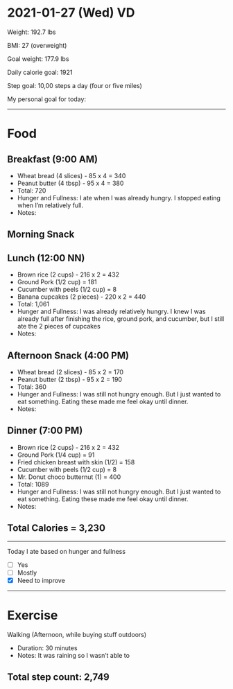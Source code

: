 # 2021-01-27 (Wed) VD

Weight: 192.7 lbs

BMI: 27 (overweight)

Goal weight: 177.9 lbs

Daily calorie goal: 1921

Step goal: 10,00 steps a day (four or five miles)

My personal goal for today:

---

# Food

## Breakfast (9:00 AM)

- Wheat bread (4 slices) - 85 x 4 = 340
- Peanut butter (4 tbsp) - 95 x 4 = 380
- Total: 720
- Hunger and Fullness: I ate when I was already hungry. I stopped eating when I’m relatively full.
- Notes:

## Morning Snack

## Lunch (12:00 NN)

- Brown rice (2 cups) - 216 x 2 = 432
- Ground Pork (1/2 cup) = 181
- Cucumber with peels (1/2 cup) = 8
- Banana cupcakes (2 pieces) - 220 x 2 = 440
- Total: 1,061
- Hunger and Fullness: I was already relatively hungry. I knew I was already full after finishing the rice, ground pork, and cucumber, but I still ate the 2 pieces of cupcakes
- Notes:

## Afternoon Snack (4:00 PM)

- Wheat bread (2 slices) - 85 x 2 = 170
- Peanut butter (2 tbsp) - 95 x 2 = 190
- Total: 360
- Hunger and Fullness: I was still not hungry enough. But I just wanted to eat something. Eating these made me feel okay until dinner.
- Notes:

## Dinner (7:00 PM)

- Brown rice (2 cups) - 216 x 2 = 432
- Ground Pork (1/4 cup) = 91
- Fried chicken breast with skin (1/2) = 158
- Cucumber with peels (1/2 cup) = 8
- Mr. Donut choco butternut (1) = 400
- Total: 1089
- Hunger and Fullness: I was still not hungry enough. But I just wanted to eat something. Eating these made me feel okay until dinner.
- Notes:

## Total Calories = 3,230

---

Today I ate based on hunger and fullness

- [ ] Yes
- [ ] Mostly
- [x] Need to improve

---

# Exercise

Walking (Afternoon, while buying stuff outdoors)

- Duration: 30 minutes
- Notes: It was raining so I wasn’t able to

## Total step count: 2,749

